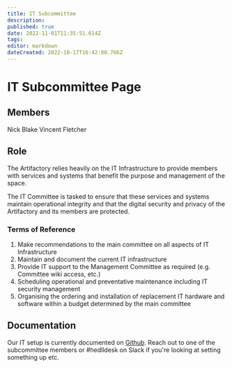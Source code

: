 ```yaml
---
title: IT Subcommittee
description: 
published: true
date: 2022-11-01T11:35:51.614Z
tags: 
editor: markdown
dateCreated: 2022-10-17T16:42:00.766Z
---
```


# IT Subcommittee Page

## Members

Nick Blake Vincent Fletcher

## Role

The Artifactory relies heavily on the IT Infrastructure to provide members with services and systems that benefit the purpose and management of the space.

The IT Committee is tasked to ensure that these services and systems maintain operational integrity and that the digital security and privacy of the Artifactory and its members are protected.

### Terms of Reference

1.  Make recommendations to the main committee on all aspects of IT Infrastructure
2.  Maintain and document the current IT infrastructure
3.  Provide IT support to the Management Committee as required (e.g. Committee wiki access, etc.)
4.  Scheduling operational and preventative maintenance including IT security management
5.  Organising the ordering and installation of replacement IT hardware and software within a budget determined by the main committee

## Documentation

Our IT setup is currently documented on [Github](https://github.com/perth-artifactory/docs). Reach out to one of the subcommittee members or #hedlldesk on Slack if you're looking at setting something up etc.


